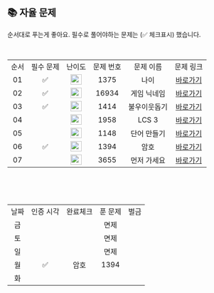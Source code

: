 
## 📚 자율 문제

순서대로 푸는게 좋아요.
필수로 풀어야하는 문제는 (✅ 체크표시) 했습니다.

<br/>
<table>
  <tr>
    <td align="center">순서</td>
    <td align="center">필수 문제</td>
    <td align="center">난이도</td>
    <td align="center">문제 번호</td>
    <td align="center">문제 이름</td>
    <td align="center">문제 링크</td>
  </tr>
      <tr>
    <td align="center">01</td>
    <td align="center">✅</td>
    <td align="center"><img height="23px" width="25px" src="https://d2gd6pc034wcta.cloudfront.net/tier/14.svg"></td>
    <td align="center">1375</td>
    <td align="center">나이</td>
    <td align="center"><a href="https://www.acmicpc.net/problem/1375">바로가기</a></td>
  </tr>
   <tr>
    <td align="center">02</td>
   <td align="center">✅</td>
    <td align="center"><img height="23px" width="25px" src="https://d2gd6pc034wcta.cloudfront.net/tier/13.svg"></td>
    <td align="center">16934</td>
    <td align="center">게임 닉네임</td>
    <td align="center"><a href="https://www.acmicpc.net/problem/16934">바로가기</a></td>
  </tr>
  <tr>
    <td align="center">03</td>
   <td align="center">✅</td>
    <td align="center"><img height="23px" width="25px" src="https://d2gd6pc034wcta.cloudfront.net/tier/13.svg"></td>
    <td align="center">1414</td>
    <td align="center">불우이웃돕기</td>
    <td align="center"><a href="https://www.acmicpc.net/problem/1414">바로가기</a></td>
  </tr>
   <tr>
    <td align="center">04</td>
   <td align="center"></td>
    <td align="center"><img height="23px" width="25px" src="https://d2gd6pc034wcta.cloudfront.net/tier/12.svg"></td>
    <td align="center">1958</td>
    <td align="center">LCS 3</td>
    <td align="center"><a href="https://www.acmicpc.net/problem/1958">바로가기</a></td>
  </tr>
   <tr>
    <td align="center">05</td>
    <td align="center"></td>
    <td align="center"><img height="23px" width="25px" src="https://d2gd6pc034wcta.cloudfront.net/tier/11.svg"></td>
    <td align="center">1148</td>
    <td align="center">단어 만들기</td>
    <td align="center"><a href="https://www.acmicpc.net/problem/1148">바로가기</a></td>
  </tr>
 
   <tr>
    <td align="center">06</td>
  <td align="center">✅</td>
    <td align="center"><img height="23px" width="25px" src="https://d2gd6pc034wcta.cloudfront.net/tier/11.svg"></td>
    <td align="center">1394</td>
    <td align="center">암호</td>
    <td align="center"><a href="https://www.acmicpc.net/problem/1394">바로가기</a></td>
  </tr>
  
  <tr>
    <td align="center">07</td>
   <td align="center"></td>
    <td align="center"><img height="23px" width="25px" src="https://d2gd6pc034wcta.cloudfront.net/tier/11.svg"></td>
    <td align="center">3655</td>
    <td align="center">먼저 가세요</td>
    <td align="center"><a href="https://www.acmicpc.net/problem/3655">바로가기</a></td>
  </tr>
</table>
<br/><br/>


<br>

<table>
  <tr>
    <td align="center">날짜</td>
    <td align="center">인증 시각</td>
    <td align="center">완료체크</td>
    <td align="center">푼 문제</td>
    <td align="center">벌금</td>
  </tr>
   <tr>
    <td align="center">금</td>
    <td align="center"></td>
    <td align="center"></td>
    <td align="center">면제</td>
    <td align="center"></td>
  </tr>
  <tr>
    <td align="center">토</td>
    <td align="center"></td>
    <td align="center"></td>
    <td align="center">면제</td>
    <td align="center"></td>
  </tr>
  <tr>
    <td align="center">일</td>
    <td align="center"></td>
    <td align="center"></td>
    <td align="center">면제</td>
    <td align="center"></td>
  </tr>
  <tr>
    <td align="center">월</td>
    <td align="center">✅</td>
    <td align="center">암호</td>
    <td align="center">1394</td>
    <td align="center"></td>
  </tr>
  <tr>
    <td align="center">화</td>
    <td align="center"></td>
    <td align="center"></td>
    <td align="center"></td>
    <td align="center"></td>
  </tr>
</table>
